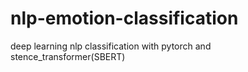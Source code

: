 # nlp-emotion-classification
deep learning nlp classification with pytorch and stence_transformer(SBERT)
